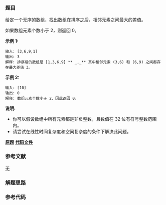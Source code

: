 ### 题目
给定一个无序的数组，找出数组在排序之后，相邻元素之间最大的差值。

如果数组元素个数小于 2，则返回 0。

**示例  1:**

    
    
    输入: [3,6,9,1]
    输出: 3
    解释: 排序后的数组是 [1,3,6,9] ** _,_** 其中相邻元素 (3,6) 和 (6,9) 之间都存在最大差值 3。

**示例  2:**

    
    
    输入: [10]
    输出: 0
    解释: 数组元素个数小于 2，因此返回 0。

**说明:**

  * 你可以假设数组中所有元素都是非负整数，且数值在 32 位有符号整数范围内。
  * 请尝试在线性时间复杂度和空间复杂度的条件下解决此问题。

 **[原题](https://leetcode-cn.com/problems/maximum-gap/)**    **[代码文件]()**


### 参考文献
无

### 解题思路




### 参考代码

```go


```




